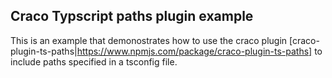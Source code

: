 ## Craco Typscript paths plugin example
This is an example that demonostrates how to use the
craco plugin [craco-plugin-ts-paths|https://www.npmjs.com/package/craco-plugin-ts-paths] to include paths specified in a tsconfig file.